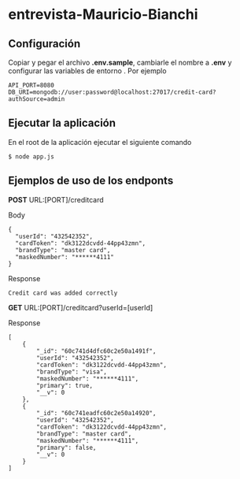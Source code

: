 # entrevista-Mauricio-Bianchi

## Configuración

Copiar y pegar el archivo **.env.sample**, cambiarle el nombre a **.env** y configurar las variables de entorno . Por ejemplo

```
API_PORT=8080
DB_URI=mongodb://user:password@localhost:27017/credit-card?authSource=admin
```

## Ejecutar la aplicación

En el root de la aplicación ejecutar el siguiente comando

```
$ node app.js
```

## Ejemplos de uso de los endponts

**POST** URL:[PORT]/creditcard

Body 

```
{
  "userId": "432542352",
  "cardToken": "dk3122dcvdd-44pp43zmn",
  "brandType": "master card",
  "maskedNumber": "******4111"
}
```

Response 

```
Credit card was added correctly
```

 **GET** URL:[PORT]/creditcard?userId=[userId]

Response

```
[
    {
        "_id": "60c741d4dfc60c2e50a1491f",
        "userId": "432542352",
        "cardToken": "dk3122dcvdd-44pp43zmn",
        "brandType": "visa",
        "maskedNumber": "******4111",
        "primary": true,
        "__v": 0
    },
    {
        "_id": "60c741eadfc60c2e50a14920",
        "userId": "432542352",
        "cardToken": "dk3122dcvdd-44pp43zmn",
        "brandType": "master card",
        "maskedNumber": "******4111",
        "primary": false,
        "__v": 0
    }
]
```


